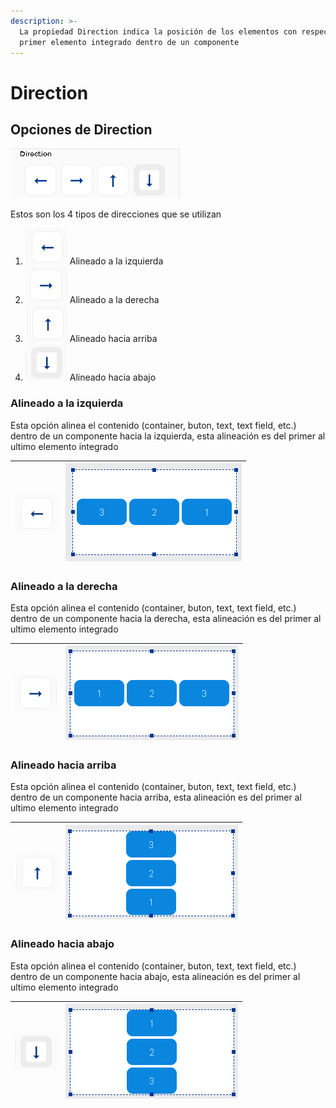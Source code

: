 ```yaml
---
description: >-
  La propiedad Direction indica la posición de los elementos con respecto al
  primer elemento integrado dentro de un componente
---
```


# Direction

## Opciones de Direction

![](../../.gitbook/assets/image%20%28120%29.png)

Estos son los 4 tipos de direcciones que se utilizan

1. ![](../../.gitbook/assets/iz.jpg) Alineado a la izquierda
2. ![](../../.gitbook/assets/de.jpg) Alineado a la derecha
3. ![](../../.gitbook/assets/ar.jpg) Alineado hacia arriba
4. ![](../../.gitbook/assets/ab.jpg) Alineado hacia abajo

### Alineado a la izquierda

Esta opción alinea el contenido \(container, buton, text, text field, etc.\) dentro de un componente hacia la izquierda, esta alineación es del primer al ultimo elemento integrado

| ![](../../.gitbook/assets/iz.jpg)  | ![](../../.gitbook/assets/image%20%28110%29.png)  |
| :---: | :---: |


### Alineado a la derecha

Esta opción alinea el contenido \(container, buton, text, text field, etc.\) dentro de un componente hacia la derecha, esta alineación es del primer al ultimo elemento integrado

| ![](../../.gitbook/assets/de.jpg)  | ![](../../.gitbook/assets/image%20%2891%29.png)  |
| :---: | :---: |


### Alineado hacia arriba

Esta opción alinea el contenido \(container, buton, text, text field, etc.\) dentro de un componente hacia arriba, esta alineación es del primer al ultimo elemento integrado

| ![](../../.gitbook/assets/ar.jpg)  | ![](../../.gitbook/assets/image%20%2875%29.png)  |
| :---: | :---: |


### Alineado hacia abajo

Esta opción alinea el contenido \(container, buton, text, text field, etc.\) dentro de un componente hacia abajo, esta alineación es del primer al ultimo elemento integrado

| ![](../../.gitbook/assets/ab.jpg)  | ![](../../.gitbook/assets/image%20%2892%29.png)  |
| :---: | :---: |


### 



